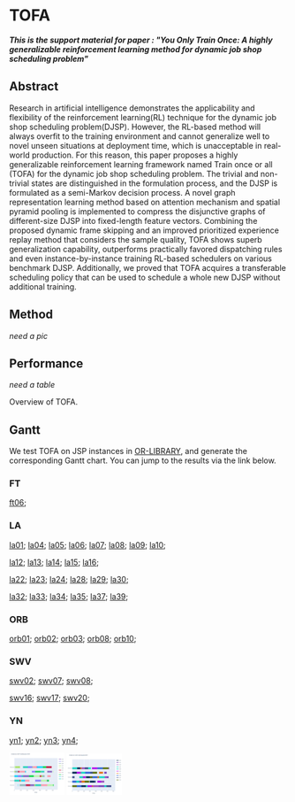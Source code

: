 # TOFA

***This is the support material for paper : "You Only Train Once: A highly generalizable reinforcement learning method for dynamic job shop scheduling problem"***

## Abstract

Research in artificial intelligence demonstrates the applicability and flexibility of the reinforcement learning(RL) technique for the dynamic job shop scheduling problem(DJSP). However, the RL-based method will always overfit to the training environment and cannot generalize well to novel unseen situations at deployment time, which is unacceptable in real-world production. For this reason, this paper proposes a highly generalizable reinforcement learning framework named Train once or all (TOFA)  for the dynamic job shop scheduling problem. The trivial and non-trivial states are distinguished in the formulation process, and the DJSP is formulated as a semi-Markov decision process. A novel graph representation learning method based on attention mechanism and spatial pyramid pooling is implemented to compress the disjunctive graphs of different-size DJSP into fixed-length feature vectors. Combining the proposed dynamic frame skipping and an improved prioritized experience replay method that considers the sample quality, TOFA shows superb generalization capability, outperforms practically favored dispatching rules and even instance-by-instance training RL-based schedulers on various benchmark DJSP. Additionally, we proved that TOFA acquires a transferable scheduling policy that can be used to schedule a whole new DJSP  without additional training.

## Method

*need a pic*

## Performance

*need a table*

Overview of TOFA. 

## Gantt

We test TOFA on JSP instances in [OR-LIBRARY](http://people.brunel.ac.uk/~mastjjb/jeb/orlib/files/jobshop1.txt), and generate the corresponding Gantt chart. You can jump to the results via the link below. 

### FT

[ft06](http://htmlpreview.github.io/?https://github.com/Yunhui1998/TOFA/blob/main/Gantt/ft06-59.html); 

### LA

[la01](http://htmlpreview.github.io/?https://github.com/Yunhui1998/TOFA/blob/main/Gantt/la01-666.html); [la04](http://htmlpreview.github.io/?https://github.com/Yunhui1998/TOFA/blob/main/Gantt/la04.html); [la05](http://htmlpreview.github.io/?https://github.com/Yunhui1998/TOFA/blob/main/Gantt/la05-593.html); [la06](http://htmlpreview.github.io/?https://github.com/Yunhui1998/TOFA/blob/main/Gantt/la06-926.html); [la07](http://htmlpreview.github.io/?https://github.com/Yunhui1998/TOFA/blob/main/Gantt/la07-917.html); [la08](http://htmlpreview.github.io/?https://github.com/Yunhui1998/TOFA/blob/main/Gantt/la08-863.html); [la09](http://htmlpreview.github.io/?https://github.com/Yunhui1998/TOFA/blob/main/Gantt/la09-951.html); [la10](http://htmlpreview.github.io/?https://github.com/Yunhui1998/TOFA/blob/main/Gantt/la10-958.html); 

[la12](http://htmlpreview.github.io/?https://github.com/Yunhui1998/TOFA/blob/main/Gantt/la12-1039.html); [la13](http://htmlpreview.github.io/?https://github.com/Yunhui1998/TOFA/blob/main/Gantt/la13-1150.html); [la14](http://htmlpreview.github.io/?https://github.com/Yunhui1998/TOFA/blob/main/Gantt/la14-1292.html); [la15](http://htmlpreview.github.io/?https://github.com/Yunhui1998/TOFA/blob/main/Gantt/la15-1314.html); [la16](http://htmlpreview.github.io/?https://github.com/Yunhui1998/TOFA/blob/main/Gantt/la16-1108.html); 

[la22](http://htmlpreview.github.io/?https://github.com/Yunhui1998/TOFA/blob/main/Gantt/la22-1091.html); [la23](http://htmlpreview.github.io/?https://github.com/Yunhui1998/TOFA/blob/main/Gantt/la23-1134.html); [la24](http://htmlpreview.github.io/?https://github.com/Yunhui1998/TOFA/blob/main/Gantt/la24-1149.html); [la28](http://htmlpreview.github.io/?https://github.com/Yunhui1998/TOFA/blob/main/Gantt/la28-1406.html); [la29](http://htmlpreview.github.io/?https://github.com/Yunhui1998/TOFA/blob/main/Gantt/la29-1343.html); [la30](http://htmlpreview.github.io/?https://github.com/Yunhui1998/TOFA/blob/main/Gantt/la30-1565.html); 

[la32](http://htmlpreview.github.io/?https://github.com/Yunhui1998/TOFA/blob/main/Gantt/la32-1883.html); [la33](http://htmlpreview.github.io/?https://github.com/Yunhui1998/TOFA/blob/main/Gantt/la33-1755.html); [la34](http://htmlpreview.github.io/?https://github.com/Yunhui1998/TOFA/blob/main/Gantt/la34-1791.html); [la35](http://htmlpreview.github.io/?https://github.com/Yunhui1998/TOFA/blob/main/Gantt/la35-1897.html); [la37](http://htmlpreview.github.io/?https://github.com/Yunhui1998/TOFA/blob/main/Gantt/la37-1606.html); [la39](http://htmlpreview.github.io/?https://github.com/Yunhui1998/TOFA/blob/main/Gantt/la39-1534.html); 

### ORB

[orb01](http://htmlpreview.github.io/?https://github.com/Yunhui1998/TOFA/blob/main/Gantt/orb01-1148.html); [orb02](http://htmlpreview.github.io/?https://github.com/Yunhui1998/TOFA/blob/main/Gantt/orb02-997.html); [orb03](http://htmlpreview.github.io/?https://github.com/Yunhui1998/TOFA/blob/main/Gantt/orb03-1179.html); [orb08](http://htmlpreview.github.io/?https://github.com/Yunhui1998/TOFA/blob/main/Gantt/orb08-1033.html); [orb10](http://htmlpreview.github.io/?https://github.com/Yunhui1998/TOFA/blob/main/Gantt/orb10-1079.html); 

### SWV

[swv02](http://htmlpreview.github.io/?https://github.com/Yunhui1998/TOFA/blob/main/Gantt/swv02-2070.html); [swv07](http://htmlpreview.github.io/?https://github.com/Yunhui1998/TOFA/blob/main/Gantt/swv07-2047.html); [swv08](http://htmlpreview.github.io/?https://github.com/Yunhui1998/TOFA/blob/main/Gantt/swv8-1852.html); 

[swv16](http://htmlpreview.github.io/?https://github.com/Yunhui1998/TOFA/blob/main/Gantt/swv16-2924.html); [swv17](http://htmlpreview.github.io/?https://github.com/Yunhui1998/TOFA/blob/main/Gantt/swv17-1802.html); [swv20](http://htmlpreview.github.io/?https://github.com/Yunhui1998/TOFA/blob/main/Gantt/swv20-2823.html); 

### YN

[yn1](http://htmlpreview.github.io/?https://github.com/Yunhui1998/TOFA/blob/main/Gantt/yn1-1033.html); [yn2](http://htmlpreview.github.io/?https://github.com/Yunhui1998/TOFA/blob/main/Gantt/yn2-1067.html); [yn3](http://htmlpreview.github.io/?https://github.com/Yunhui1998/TOFA/blob/main/Gantt/yn3-1035.html); [yn4](http://htmlpreview.github.io/?https://github.com/Yunhui1998/TOFA/blob/main/Gantt/yn4-1170.html); 

<p float="left">
  <img src=".\README pic\image-20220427155956385.png" width="100" />
  <img src=".\README pic\image-20220427155731665.png" width="100" /> 
</p>
